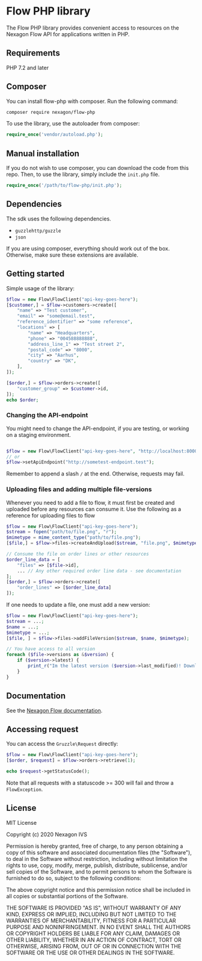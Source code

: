 # Flow PHP library

The Flow PHP library provides convenient access to resources on the Nexagon Flow API for applications written in PHP.

## Requirements
PHP 7.2 and later

## Composer
You can install flow-php with composer. Run the following command:
```bash
composer require nexagon/flow-php
```
To use the library, use the autoloader from composer:
```php
require_once('vendor/autoload.php');
```

## Manual installation
If you do not wish to use composer, you can download the code from this repo.
Then, to use the library, simply include the `init.php` file.
```php
require_once('/path/to/flow-php/init.php');
```

## Dependencies
The sdk uses the following dependencies.
- `guzzlehttp/guzzle`
- `json` 

If you are using composer, everything should work out of the box.
Otherwise, make sure these extensions are available.

## Getting started
Simple usage of the library:
```php
$flow = new Flow\FlowClient("api-key-goes-here");
[$customer,] = $flow->customers->create([
    "name" => "Test customer",
    "email" => "some@email.test",
    "reference_identifier" => "some reference",
    "locations" => [
        "name" => "Headquarters",
        "phone" => "004588888888",
        "address_line_1" => "Test street 2",
        "postal_code" => "8000",        
        "city" => "Aarhus",
        "country" => "DK",
    ], 
]);

[$order,] = $flow->orders->create([
    "customer_group" => $customer->id,
]);
echo $order;
```

### Changing the API-endpoint
You might need to change the API-endpoint, if you are testing, or working on a staging environment.
```php

$flow = new Flow\FlowClient("api-key-goes-here", "http://localhost:8000/");
// or
$flow->setApiEndpoint("http://sometest-endpoint.test");
```
Remember to append a slash `/` at the end. Otherwise, requests may fail.

### Uploading files and adding multiple file-versions
Whenever you need to add a file to flow, it must first be created and uploaded before any resources can consume it.
Use the following as a reference for uploading files to flow

```php
$flow = new Flow\FlowClient("api-key-goes-here");
$stream = fopen("path/to/file.png", "r");
$mimetype = mime_content_type("path/to/file.png");
[$file,] = $flow->files->createAndUpload($stream, "file.png", $mimetype);

// Consume the file on order lines or other resources
$order_line_data = [
    "files" => [$file->id],
    ... // Any other required order line data - see documentation
];
[$order,] = $flow->orders->create([
    "order_lines" => [$order_line_data]
]);
```

If one needs to update a file, one must add a new version:
```php
$flow = new Flow\FlowClient("api-key-goes-here");
$stream = ...;
$name = ...;
$mimetype = ...;
[$file, ] = $flow->files->addFileVersion($stream, $name, $mimetype);

// You have access to all version
foreach ($file->versions as &$version) {
    if ($version->latest) {
        print_r("Im the latest version ($version->last_modified)! Download me here: $version->url");
    }
}
```

## Documentation
See the [Nexagon Flow documentation](https://docs.nexagon.dk).

## Accessing request
You can access the `Gruzzle\Request` directly:
```php
$flow = new Flow\FlowClient("api-key-goes-here");
[$order, $request] = $flow->orders->retrieve(1);

echo $request->getStatusCode();
```

Note that all requests with a statuscode >= 300 will fail and throw a `FlowException`.

## License

MIT License

Copyright (c) 2020 Nexagon IVS

Permission is hereby granted, free of charge, to any person obtaining a copy
of this software and associated documentation files (the "Software"), to deal
in the Software without restriction, including without limitation the rights
to use, copy, modify, merge, publish, distribute, sublicense, and/or sell
copies of the Software, and to permit persons to whom the Software is
furnished to do so, subject to the following conditions:

The above copyright notice and this permission notice shall be included in all
copies or substantial portions of the Software.

THE SOFTWARE IS PROVIDED "AS IS", WITHOUT WARRANTY OF ANY KIND, EXPRESS OR
IMPLIED, INCLUDING BUT NOT LIMITED TO THE WARRANTIES OF MERCHANTABILITY,
FITNESS FOR A PARTICULAR PURPOSE AND NONINFRINGEMENT. IN NO EVENT SHALL THE
AUTHORS OR COPYRIGHT HOLDERS BE LIABLE FOR ANY CLAIM, DAMAGES OR OTHER
LIABILITY, WHETHER IN AN ACTION OF CONTRACT, TORT OR OTHERWISE, ARISING FROM,
OUT OF OR IN CONNECTION WITH THE SOFTWARE OR THE USE OR OTHER DEALINGS IN THE
SOFTWARE.